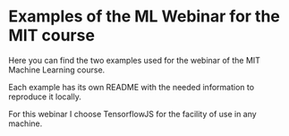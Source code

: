 Examples of the ML Webinar for the MIT course 
=

Here you can find the two examples used for the webinar of the MIT  Machine Learning course.

Each example has its own README with the needed information to reproduce it locally.

For this webinar I choose TensorflowJS for the facility of use in any machine.
